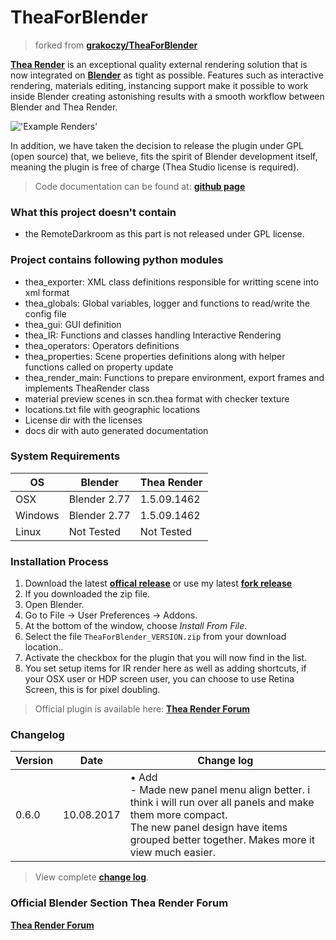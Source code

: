 # TheaForBlender

>forked from <b>[grakoczy/TheaForBlender](https://github.com/grakoczy/TheaForBlender)</b>

<b>[Thea Render](https://www.thearender.com)</b> is an exceptional quality external rendering solution that is now integrated on <b>[Blender](https://www.blender.org)</b> as tight as possible. Features such as interactive rendering, materials editing, instancing support make it possible to work inside Blender creating astonishing results with a smooth workflow between Blender and Thea Render.

!['Example Renders'](https://raw.githubusercontent.com/wiki/schroef/TheaForBlender/images/header_thea4blender.jpg)

In addition, we have taken the decision to release the plugin under GPL (open source) that, we believe, fits the spirit of Blender development itself, meaning the plugin is free of charge (Thea Studio license is required).

>Code documentation can be found at: <b>[github page](https://grakoczy.github.io/TheaForBlender/)</b>


### What this project doesn't contain
- the RemoteDarkroom as this part is not released under GPL license.


### Project contains following python modules

- thea_exporter: XML class definitions responsible for writting scene into xml format
- thea_globals: Global variables, logger and functions to read/write the config file
- thea_gui: GUI definition
- thea_IR: Functions and classes handling Interactive Rendering
- thea_operators: Operators definitions
- thea_properties: Scene properties definitions along with helper functions called on property update
- thea_render_main: Functions to prepare environment, export frames and implements TheaRender class
- material preview scenes in scn.thea format with checker texture
- locations.txt file with geographic locations
- License dir with the licenses
- docs dir with auto generated documentation


### System Requirements

| **OS** | **Blender** | **Thea Render** |
| ------------- | ------------- | ------------- |
| OSX | Blender 2.77 | 1.5.09.1462 |
| Windows | Blender 2.77 | 1.5.09.1462 |
| Linux | Not Tested | Not Tested |


### Installation Process

1. Download the latest <b>[offical release](http://thearender.com/forum/viewtopic.php?f=69&t=19184)</b> or use my latest <b>[fork release](https://github.com/schroef/TheaForBlender/releases/)</b>
2. If you downloaded the zip file.
3. Open Blender.
4. Go to File -> User Preferences -> Addons.
5. At the bottom of the window, choose *Install From File*.
6. Select the file `TheaForBlender_VERSION.zip` from your download location..
7. Activate the checkbox for the plugin that you will now find in the list.
8. You set setup items for IR render here as well as adding shortcuts, if your OSX user or HDP screen user, you can choose to use Retina Screen, this is for pixel doubling.

> Official plugin is available here: <b>[Thea Render Forum](http://www.thearender.com/forum/viewtopic.php?f=69&t=19184)</b>


### Changelog

| **Version** | **Date** | **Change log** |
| ------------- | ------------- | ------------- |
| 0.6.0 | 10.08.2017 | • Add<br>- Made new panel menu align better. i think i will run over all panels and make them more compact.<br>  The new panel design have items grouped better together. Makes more it view much easier.<br>

>View complete <b>[change log](https://github.com/schroef/TheaForBlender/wiki/Change-Log)</b>.<br>


### Official Blender Section Thea Render Forum

<b>[Thea Render Forum](http://thearender.com/forum/viewforum.php?f=59)</b>


<!--
- Fill in data
 -
 -
-->

